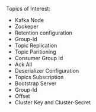 Topics of Interest:
* Kafka Node
* Zookeper
* Retention configuration
* Group-Id
* Topic Replication
* Topic Paritioning
* Consumer Group Id
* Ack All
* Deserializer Configuration
* Topics Subscription
* Bootstrap Server
* Group-Id
* Offset
* Cluster Key and Cluster-Secret
